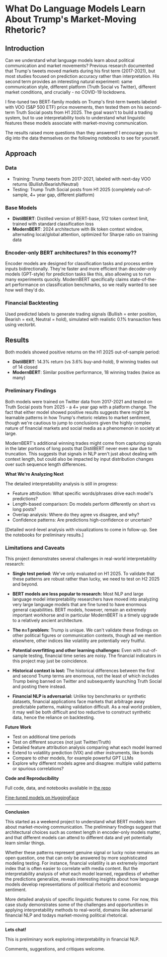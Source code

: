 # What Do Language Models Learn About Trump's Market-Moving Rhetoric?

## Introduction

Can we understand what language models learn about political communication and market movements? Previous research documented that Trump's tweets moved markets during his first term (2017-2021), but most studies focused on prediction accuracy rather than interpretation. His second term provides an interesting natural experiment: same communication style, different platform (Truth Social vs Twitter), different market conditions, and crucially - no COVID-19 lockdowns.

I fine-tuned two BERT-family models on Trump's first-term tweets labeled with VOO (S&P 500 ETF) price movements, then tested them on his second-term Truth Social posts from H1 2025. The goal wasn't to build a trading system, but to use interpretability tools to understand what linguistic features these models associate with market-moving communication.

The results raised more questions than they answered! I encourage you to dig into the data themselves on the following notebooks to see for yourself.

## Approach

### Data
- Training: Trump tweets from 2017-2021, labeled with next-day VOO returns (Bullish/Bearish/Neutral)
- Testing: Trump Truth Social posts from H1 2025 (completely out-of-sample, 4+ year gap, different platform)

### Base Models
- **DistilBERT**: Distilled version of BERT-base, 512 token context limit, trained with standard classification loss
- **ModernBERT**: 2024 architecture with 8k token context window, alternating local/global attention, optimized for Sharpe ratio on training data

### Encoder-only BERT architectures? In this economy??

Encoder models are designed for classification tasks and process entire inputs bidirectionally. They're faster and more efficient than decoder-only models (GPT-style) for prediction tasks like this, also allowing us to run many experiments quockly. ModernBERT specifically claims state-of-the-art performance on classification benchmarks, so we really wanted to see how well they'd do.

### Financial Backtesting
Used predicted labels to generate trading signals (Bullish = enter position, Bearish = exit, Neutral = hold), simulated with realistic 0.1% transaction fees using vectorbt.

## Results

Both models showed positive returns on the H1 2025 out-of-sample period:

- **DistilBERT**: 14.3% return (vs 3.6% buy-and-hold), 9 winning trades out of 14 closed
- **ModernBERT**: Similar positive performance, 18 winning trades (twice as many)

### Preliminary Findings

Both models were trained on Twitter data from 2017-2021 and tested on Truth Social posts from 2025 - a 4+ year gap with a platform change. The fact that either model showed positive results suggests there might be learnable patterns in how Trump's rhetoric relates to market sentiment, though we're cautious to jump to conclusions given the highly complex nature of financial markets and social media as a phenomenon in society at large.

ModernBERT's additional winning trades might come from capturing signals in the later portions of long posts that DistilBERT never even saw due to truncation. This suggests that signals in NLP aren't just about dealing with context length, but could also be impacted by input distribution changes over such sequence length differences.

**What We're Analyzing Next**

The detailed interpretability analysis is still in progress:
- Feature attribution: What specific words/phrases drive each model's predictions?
- Length-based comparison: Do models perform differently on short vs long posts?
- Overlap analysis: Where do they agree vs disagree, and why?
- Confidence patterns: Are predictions high-confidence or uncertain?

[Detailed word-level analysis with visualizations to come in follow-up. See the notebooks for preliminary results.]

### Limitations and Caveats
This project demonstrates several challenges in real-world interpretability research:

- **Single test period:** We've only evaluated on H1 2025. To validate that these patterns are robust rather than lucky, we need to test on H2 2025 and beyond.

- **BERT models are less popular to research:** Most NLP and large language model interpretability researchers have moved into analyzing very large language models that are fine tuned to have enormous general capabilities. BERT models, however, remain an extremely important workhorse and in particular ModernBERT is a timely upgrade to a relatively ancient architecture.

- **The n=1 problem:** Trump is unique. We can't validate these findings on other political figures or communication contexts, though ad we mention elsewhere, other indices like volatility are potentially very fruitful.

- **Potential overfitting and other learning challenges:** Even with out-of-sample testing, financial time series are noisy. The financial indicators in this project may just be coincidence.

- **Historical context is lost:** The historical differences between the first and second Trump terms are enormous, not the least of which includes Trump being banned on Twitter and subsequently launching Truth Social and posting there instead.

- **Financial NLP is adversarial:** Unlike toy benchmarks or synthetic datasets, financial applications face markets that arbitrage away predictable patterns, making validation difficult. As a real world problem, it may well be both difficult and too reductive to construct synthetic data, hence the reliance on backtesting.

**Future Work**

- Test on additional time periods
- Test on different sources (not just Twitter/Truth)
- Detailed feature attribution analysis comparing what each model learned
- Extend to volatility prediction (VIX) and other instruments, like bonds
- Compare to other models, for example powerful GPT LLMs
- Explore why different models agree and disagree: multiple valid patterns or spurious correlations?

**Code and Reproducibility**

Full code, data, and notebooks available in [the repo](https://github.com/haplesshero13/trump-voo)

[Fine-tuned models on HuggingFace](https://huggingface.co/yen-av)

---

**Conclusion**

This started as a weekend project to understand what BERT models learn about market-moving communication. The preliminary findings suggest that architectural choices such as context length in encoder-only models matter, and that different models can attend to different data and yet potentially learn similar things.

Whether these patterns represent genuine signal or lucky noise remains an open question, one that can only be answered by more sophisticated modeling testing. For instance, financial volatility is an extremely important index that is often easier to correlate with media content. But the interpretability analysis of *what* each model learned, regardless of whether the predictions generalize, reveals interesting insights about how language models develop representations of political rhetoric and economic sentiment.

More detailed analysis of specific linguistic features to come. For now, this case study demonstrates some of the challenges and opportunities in applying interpretability methods to real-world, domains like adversarial financial NLP and todays market-moving political rhetorical.

---

**Lets chat!**

This is preliminary work exploring interpretability in financial NLP.

Comments, suggestions, and critiques welcome.
